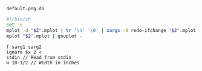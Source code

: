 `default.png.do`

```sh
#!/bin/sh
set -e
mplot -d "$2".mplot | tr '\n' '\0' | xargs -0 redo-ifchange "$2".mplot
mplot "$2".mplot | gnuplot -
```

```mplot
f sarg1 sarg2
ignore $x 2 <
stdin // Read from stdin
w 10-1/2 // Width in inches
```

